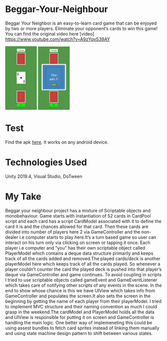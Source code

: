 # Beggar-Your-Neighbour
Beggar Your Neighbor is an easy-to-learn card game that can be enjoyed by two or more players.  Eliminate your opponent’s cards to win this game!
You can find the original video here 
[video] https://www.youtube.com/watch?v=A9zYqvS39AY

<p>
<img src="https://github.com/khushboogupta17/Beggar-Your-Neighbour/blob/main/Builds/SS_1.png" width="20%" height="20%">
<img src="https://github.com/khushboogupta17/Beggar-Your-Neighbour/blob/main/Builds/SS_2.png" width="20%" height="20%">
</p>

# Test
Find the apk [here](https://github.com/khushboogupta17/Beggar-Your-Neighbour/blob/main/Builds/BYN.apk).
It works on any android device.

# Technologies Used
Unity 2019.4, Visual Studio, DoTween

# My Take
Beggar your neighbour project has a mixture of Scriptable objects and monobehaviour. Game starts with instantiation of 52 cards in CardPool script and each card has a script CardModel associated with it to define the card it is and the chances allowed for that card. Then these cards are divided into number of players here 2 via GameController and the non-dealer i.e computer starts to play here.It’s a turn based game so user can interact on his turn only via clicking on screen or tapping it once. Each player i.e computer and “you” has their own scriptable object called PlayerModel which contains a deque data structure primarily and keeps track of all the cards added and removed.The played cards/deck is another playerModel here which keeps track of all the cards played. So whenever a player couldn’t counter the card the played deck is pushed into that player’s deque via GameController and game continues. To avoid coupling in scripts I tried to use scriptable objects called gameEvent and GameEventListener which takes care of notifying other scripts of any events in the scene. In the end to show whose chance is this we have UIView which takes info from GameController and populates the screen.It also sets the screen in the beginning by getting the name of each player from their playerModel. I tried to  implement MVC structure and their naming convention as much I could grasp in the weekend.The cardModel and PlayerModel holds all the data and UIView is responsible for putting it on screen and GameController is handling the main logic. One better way of implemeneting this could be using assest bundles to fetch card sprites instead of linking them manually and using state machine design pattern to shift between various states.
